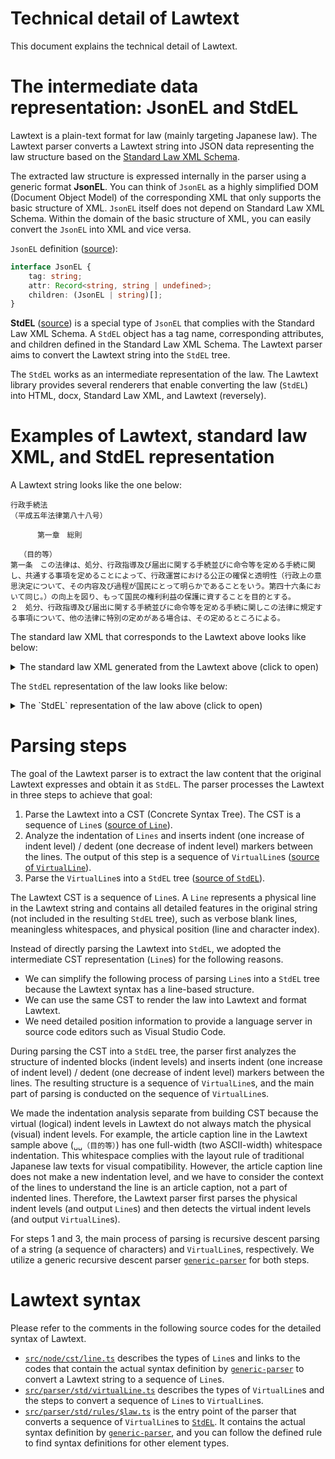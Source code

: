 Technical detail of Lawtext
====================================================

This document explains the technical detail of Lawtext.

# The intermediate data representation: JsonEL and StdEL

Lawtext is a plain-text format for law (mainly targeting Japanese law). The Lawtext parser converts a Lawtext string into JSON data representing the law structure based on the [Standard Law XML Schema](https://elaws.e-gov.go.jp/file/XMLSchemaForJapaneseLaw_v3.xsd).

The extracted law structure is expressed internally in the parser using a generic format **JsonEL**. You can think of `JsonEL` as a highly simplified DOM (Document Object Model) of the corresponding XML that only supports the basic structure of XML. `JsonEL` itself does not depend on Standard Law XML Schema. Within the domain of the basic structure of XML, you can easily convert the `JsonEL` into XML and vice versa.

`JsonEL` definition ([source](../src/node/el/jsonEL.ts)):

```ts
interface JsonEL {
    tag: string;
    attr: Record<string, string | undefined>;
    children: (JsonEL | string)[];
}
```

**StdEL** ([source](../src/law/std/stdEL.ts)) is a special type of `JsonEL` that complies with the Standard Law XML Schema. A `StdEL` object has a tag name, corresponding attributes, and children defined in the Standard Law XML Schema. The Lawtext parser aims to convert the Lawtext string into the `StdEL` tree.

The `StdEL` works as an intermediate representation of the law. The Lawtext library provides several renderers that enable converting the law (`StdEL`) into HTML, docx, Standard Law XML, and Lawtext (reversely).

# Examples of Lawtext, standard law XML, and StdEL representation

A Lawtext string looks like the one below:

```
行政手続法
（平成五年法律第八十八号）

      第一章　総則

  （目的等）
第一条　この法律は、処分、行政指導及び届出に関する手続並びに命令等を定める手続に関し、共通する事項を定めることによって、行政運営における公正の確保と透明性（行政上の意思決定について、その内容及び過程が国民にとって明らかであることをいう。第四十六条において同じ。）の向上を図り、もって国民の権利利益の保護に資することを目的とする。
２　処分、行政指導及び届出に関する手続並びに命令等を定める手続に関しこの法律に規定する事項について、他の法律に特別の定めがある場合は、その定めるところによる。
```

The standard law XML that corresponds to the Lawtext above looks like below:


<details>
<summary>The standard law XML generated from the Lawtext above (click to open)</summary>

```xml
<?xml version="1.0" encoding="UTF-8"?>
<Law Era="Heisei" Lang="ja" LawType="Act" Num="88" Year="5">
  <LawNum>平成五年法律第八十八号</LawNum>
  <LawBody>
    <LawTitle>行政手続法</LawTitle>
    <MainProvision>
      <Chapter Delete="false" Hide="false" Num="1">
        <ChapterTitle>第一章　総則</ChapterTitle>
        <Article Delete="false" Hide="false" Num="1">
          <ArticleCaption>（目的等）</ArticleCaption>
          <ArticleTitle>第一条</ArticleTitle>
          <Paragraph Delete="false" Num="1" OldStyle="false">
            <ParagraphNum />
            <ParagraphSentence>
              <Sentence>この法律は、処分、行政指導及び届出に関する手続並びに命令等を定める手続に関し、共通する事項を定めることによって、行政運営における公正の確保と透明性（行政上の意思決定について、その内容及び過程が国民にとって明らかであることをいう。第四十六条において同じ。）の向上を図り、もって国民の権利利益の保護に資することを目的とする。</Sentence>
            </ParagraphSentence>
          </Paragraph>
          <Paragraph Hide="false" OldStyle="false">
            <ParagraphNum>２</ParagraphNum>
            <ParagraphSentence>
              <Sentence>処分、行政指導及び届出に関する手続並びに命令等を定める手続に関しこの法律に規定する事項について、他の法律に特別の定めがある場合は、その定めるところによる。</Sentence>
            </ParagraphSentence>
          </Paragraph>
        </Article>
      </Chapter>
    </MainProvision>
  </LawBody>
</Law>
```
</details>

The `StdEL` representation of the law looks like below:

<details>
<summary>The `StdEL` representation of the law above (click to open)</summary>

```json
{
  "tag": "Law",
  "attr": {
    "Era": "Heisei",
    "Lang": "ja",
    "LawType": "Act",
    "Num": "88",
    "Year": "5"
  },
  "children": [
    { "tag": "LawNum", "attr": {}, "children": ["平成五年法律第八十八号"] },
    {
      "tag": "LawBody",
      "attr": {},
      "children": [
        { "tag": "LawTitle", "attr": {}, "children": ["行政手続法"] },
        {
          "tag": "MainProvision",
          "attr": {},
          "children": [
            {
              "tag": "Chapter",
              "attr": { "Delete": "false", "Hide": "false", "Num": "1" },
              "children": [
                {
                  "tag": "ChapterTitle",
                  "attr": {},
                  "children": ["第一章　総則"]
                },
                {
                  "tag": "Article",
                  "attr": { "Delete": "false", "Hide": "false", "Num": "1" },
                  "children": [
                    {
                      "tag": "ArticleCaption",
                      "attr": {},
                      "children": ["（目的等）"]
                    },
                    {
                      "tag": "ArticleTitle",
                      "attr": {},
                      "children": ["第一条"]
                    },
                    {
                      "tag": "Paragraph",
                      "attr": {
                        "Delete": "false",
                        "Num": "1",
                        "OldStyle": "false"
                      },
                      "children": [
                        { "tag": "ParagraphNum", "attr": {}, "children": [""] },
                        {
                          "tag": "ParagraphSentence",
                          "attr": {},
                          "children": [
                            {
                              "tag": "Sentence",
                              "attr": {},
                              "children": [
                                "この法律は、処分、行政指導及び届出 に関する手続並びに命令等を定める手続に関し、共通する事項を定めることによっ て、行政運営における公正の確保と透明性（行政上の意思決定について、その内容 及び過程が国民にとって明らかであることをいう。第四十六条において同じ。）の 向上を図り、もって国民の権利利益の保護に資することを目的とする。"
                              ]
                            }
                          ]
                        }
                      ]
                    },
                    {
                      "tag": "Paragraph",
                      "attr": { "Hide": "false", "OldStyle": "false" },
                      "children": [
                        {
                          "tag": "ParagraphNum",
                          "attr": {},
                          "children": ["２"]
                        },
                        {
                          "tag": "ParagraphSentence",
                          "attr": {},
                          "children": [
                            {
                              "tag": "Sentence",
                              "attr": {},
                              "children": [
                                "処分、行政指 導及び届出に関する手続並びに命令等を定める手続に関しこの法律に規定する事項 について、他の法律に特別の定めがある場合は、その定めるところによる。"
                              ]
                            }
                          ]
                        }
                      ]
                    }
                  ]
                }
              ]
            }
          ]
        }
      ]
    }
  ]
}
```
</details>


# Parsing steps

The goal of the Lawtext parser is to extract the law content that the original Lawtext expresses and obtain it as `StdEL`. The parser processes the Lawtext in three steps to achieve that goal:

1. Parse the Lawtext into a CST (Concrete Syntax Tree). The CST is a sequence of `Line`s ([source of `Line`](../src/node/cst/line.ts)).
2. Analyze the indentation of `Lines` and inserts indent (one increase of indent level) / dedent (one decrease of indent level) markers between the lines. The output of this step is a sequence of `VirtualLine`s ([source of `VirtualLine`](../src/parser/std/virtualLine.ts)).
3. Parse the `VirtualLine`s into a `StdEL` tree ([source of `StdEL`](../src/law/std/stdEL.ts)).

The Lawtext CST is a sequence of `Line`s. A `Line` represents a physical line in the Lawtext string and contains all detailed features in the original string (not included in the resulting `StdEL` tree), such as verbose blank lines, meaningless whitespaces, and physical position (line and character index).

Instead of directly parsing the Lawtext into `StdEL`, we adopted the intermediate CST representation (`Line`s) for the following reasons.

- We can simplify the following process of parsing `Line`s into a `StdEL` tree because the Lawtext syntax has a line-based structure.
- We can use the same CST to render the law into Lawtext and format Lawtext.
- We need detailed position information to provide a language server in source code editors such as Visual Studio Code.

During parsing the CST into a `StdEL` tree, the parser first analyzes the structure of indented blocks (indent levels) and inserts indent (one increase of indent level) / dedent (one decrease of indent level) markers between the lines. The resulting structure is a sequence of `VirtualLine`s, and the main part of parsing is conducted on the sequence of `VirtualLine`s.

We made the indentation analysis separate from building CST because the virtual (logical) indent levels in Lawtext do not always match the physical (visual) indent levels. For example, the article caption line in the Lawtext sample above (`␣␣（目的等）`) has one full-width (two ASCII-width) whitespace indentation. This whitespace complies with the layout rule of traditional Japanese law texts for visual compatibility. However, the article caption line does not make a new indentation level, and we have to consider the context of the lines to understand the line is an article caption, not a part of indented lines. Therefore, the Lawtext parser first parses the physical indent levels (and output `Line`s) and then detects the virtual indent levels (and output `VirtualLine`s).

For steps 1 and 3, the main process of parsing is recursive descent parsing of a string (a sequence of characters) and `VirtualLine`s, respectively. We utilize a generic recursive descent parser [`generic-parser`](https://github.com/yamachig/generic-parser) for both steps.


# Lawtext syntax

Please refer to the comments in the following source codes for the detailed syntax of Lawtext.

- [`src/node/cst/line.ts`](../src/node/cst/line.ts) describes the types of `Line`s and links to the codes that contain the actual syntax definition by [`generic-parser`](https://github.com/yamachig/generic-parser) to convert a Lawtext string to a sequence of `Line`s.
- [`src/parser/std/virtualLine.ts`](../src/parser/std/virtualLine.ts) describes the types of `VirtualLine`s and the steps to convert a sequence of `Line`s to `VirtualLine`s.
- [`src/parser/std/rules/$law.ts`](../src/parser/std/rules/$law.ts) is the entry point of the parser that converts a sequence of `VirtualLine`s to [`StdEL`](../src/law/std/stdEL.ts). It contains the actual syntax definition by [`generic-parser`](https://github.com/yamachig/generic-parser), and you can follow the defined rule to find syntax definitions for other element types.
